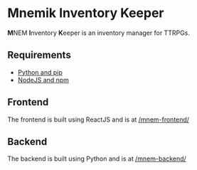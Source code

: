 # Mnemik Inventory Keeper
**M**NEM **I**nventory **K**eeper is an inventory manager for TTRPGs.
## Requirements
- [Python and pip](https://packaging.python.org/en/latest/tutorials/installing-packages/)
- [NodeJS and npm](https://docs.npmjs.com/downloading-and-installing-node-js-and-npm/)
##  Frontend
The frontend is built using ReactJS and is at [/mnem-frontend/](/mnem-frontend/)
## Backend
The backend is built using Python and is at [/mnem-backend/](/mnem-backend/)
